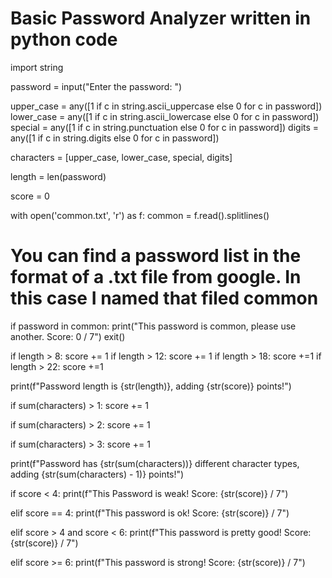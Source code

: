 # Basic Password Analyzer written in python code

import string

password = input("Enter the password: ")

upper_case = any([1 if c in string.ascii_uppercase else 0 for c in password])
lower_case = any([1 if c in string.ascii_lowercase else 0 for c in password])
special = any([1 if c in string.punctuation else 0 for c in password])
digits = any([1 if c in string.digits else 0 for c in password])

characters = [upper_case, lower_case, special, digits]

length = len(password)

score = 0

with open('common.txt', 'r') as f:
    common = f.read().splitlines()

# You can find a password list in the format of a .txt file from google. In this case I named that filed common

if password in common:
        print("This password is common, please use another. Score: 0 / 7")
        exit()

if length > 8:
    score += 1
if length > 12:
    score += 1
if length > 18:
    score +=1
if length > 22:
    score +=1

print(f"Password length is {str(length)}, adding {str(score)} points!")

if sum(characters) > 1:
    score += 1
    
if sum(characters) > 2:
    score += 1
    
if sum(characters) > 3:
    score += 1

print(f"Password has {str(sum(characters))} different character types, adding {str(sum(characters) - 1)} points!")



if score < 4:
    print(f"This Password is weak! Score: {str(score)} / 7")
    
elif score == 4:
    print(f"This password is ok! Score: {str(score)} / 7")
    
elif score > 4 and score < 6:
    print(f"This password is pretty good! Score: {str(score)} / 7")
    
elif score >= 6:
    print(f"This password is strong! Score: {str(score)} / 7")
